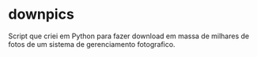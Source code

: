 # downpics
Script que criei em Python para fazer download em massa de milhares de fotos de um sistema de gerenciamento fotografico.
